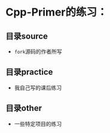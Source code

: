 # Cpp-Primer的练习：

## 目录source

* `fork`源码的作者所写

## 目录practice

* 我自己写的课后练习

## 目录other

* 一些特定项目的练习
